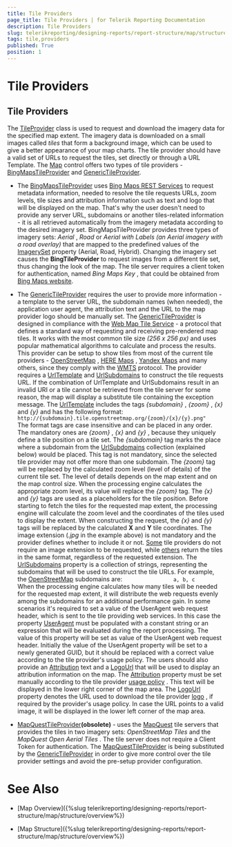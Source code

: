 ```yaml
---
title: Tile Providers
page_title: Tile Providers | for Telerik Reporting Documentation
description: Tile Providers
slug: telerikreporting/designing-reports/report-structure/map/structure/tile-providers
tags: tile,providers
published: True
position: 1
---
```


# Tile Providers



## Tile Providers

The [TileProvider](/reporting/api/Telerik.Reporting.TileProvider) class is used to request and download the imagery data for the specified map extent.           The imagery data is downloaded on a small images called *tiles*  that form a background image, which can be used to           give a better appearance of your map charts. The tile provider should have a valid set of URLs to request the tiles, set directly or through a URL Template.           The [Map](/reporting/api/Telerik.Reporting.Map) control offers two types of tile providers - [BingMapsTileProvider](/reporting/api/Telerik.Reporting.BingMapsTileProvider)           and [GenericTileProvider](/reporting/api/Telerik.Reporting.GenericTileProvider).         

* The [BingMapsTileProvider](/reporting/api/Telerik.Reporting.BingMapsTileProvider) uses               [Bing Maps REST Services](http://msdn.microsoft.com/en-us/library/ff701713.aspx)               to request metadata information, needed to resolve the tile requests URLs, zoom levels, tile sizes and attribution information such as text and logo that will be               displayed on the map. That's why the user doesn't need to provide any server URL, subdomains or another tiles-related information - it is all retrieved automatically from the               imagery metadata according to the desired imagery set.             BingMapsTileProvider provides three types of imagery sets: *Aerial* , *Road*  or               *Aerial with Labels (an Aerial imagery with a road overlay)*  that are mapped to the predefined values of the               [ImagerySet](/reporting/api/Telerik.Reporting.ImagerySet)               property (Aerial, Road, Hybrid). Changing the imagery set causes the __BingTileProvider__                to request images from a different tile set, thus changing the look of the map.             The tile server requires a client token for authentication,               named *Bing Maps Key* , that could be obtained from               [Bing Maps website](http://www.microsoft.com/maps/create-a-bing-maps-key.aspx).             

* The [GenericTileProvider](/reporting/api/Telerik.Reporting.GenericTileProvider) requires the user to provide more information - a template to the               server URL, the subdomain names (when needed), the application user agent, the attribution text and the URL to the map provider logo should be manually set.               The [GenericTileProvider](/reporting/api/Telerik.Reporting.GenericTileProvider) is designed in compliance with the               [Web Map Tile Service](http://en.wikipedia.org/wiki/Web_Map_Tile_Service)               - a protocol that defines a standard way of requesting and receiving pre-rendered map tiles. It works with the most common tile size               *(256 x 256 px)*  and uses popular mathematical algorithms to calculate and process the results.             This provider can be setup to show tiles from most of the               current tile providers -               [OpenStreetMap](http://www.openstreetmap.org)               ,               [HERE Maps](http://here.com/)               ,               [Yandex Maps](http://maps.yandex.com)               and many others, since they comply with the               [WMTS](http://en.wikipedia.org/wiki/Web_Map_Tile_Service)               protocol.               The provider requires a [UrlTemplate](/reporting/api/Telerik.Reporting.GenericTileProvider#Telerik_Reporting_GenericTileProvider_UrlTemplate) and               [UrlSubdomains](/reporting/api/Telerik.Reporting.GenericTileProvider#Telerik_Reporting_GenericTileProvider_UrlSubdomains) to construct the tile requests URL.               If the combination of UrlTemplate and UrlSubdomains result in an invalid URI or a tile cannot be retrieved from the tile server               for some reason, the map will display a substitute tile containing the exception message.             The [UrlTemplate](/reporting/api/Telerik.Reporting.GenericTileProvider#Telerik_Reporting_GenericTileProvider_UrlTemplate) includes the tags               *{subdomain}* , *{zoom}* , *{x}*  and *{y}*                and has the following format:             `                 http://{subdomain}.tile.openstreetmap.org/{zoom}/{x}/{y}.png"               `The format tags are case insensitive and can be placed in any order. The mandatory ones are *{zoom}* , *{x}*  and *{y}* ,               because they uniquely define a tile position on a tile set.             The *{subdomain}*  tag marks the place where a subdomain from the [UrlSubdomains](/reporting/api/Telerik.Reporting.GenericTileProvider#Telerik_Reporting_GenericTileProvider_UrlSubdomains)               collection (explained below) would be placed. This tag is not mandatory, since the selected tile provider may not offer more than one subdomain.             The *{zoom}*  tag will be replaced by the calculated zoom level (level of details) of the current tile set. The level of details               depends on the map extent and on the map control size. When the processing engine calculates the appropriate zoom level, its value will replace               the *{zoom}*  tag.             The *{x}*  and *{y}*  tags are used as a placeholders for the tile position. Before starting to fetch the tiles for the               requested map extent, the processing engine will calculate the zoom level and the coordinates of the tiles used to display the extent. When constructing the               request, the *{x}*  and *{y}*  tags will be replaced by the calculated __X__  and               __Y__  tile coordinates.             The image extension (*.jpg*  in the example above) is not mandatory and the provider defines whether to include it or not.               [Some](http://maptile.maps.svc.ovi.com/maptiler/maptile/newest/normal.day/2/2/1/256/png8)               tile providers do not require an image extension to be requested, while               [others](http://otile2.mqcdn.com/tiles/1.0.0/map/2/2/1.gif)               return the tiles in the same format, regardless of the requested extension.             The [UrlSubdomains](/reporting/api/Telerik.Reporting.GenericTileProvider#Telerik_Reporting_GenericTileProvider_UrlSubdomains) property is a collection of strings, representing the               subdomains that will be used to construct the tile URLs. For example, the               [OpenStreetMap](http://www.openstreetmap.com/)               subdomains are:             `                 a, b, c               `When the processing engine calculates how many tiles will be needed for the requested map extent, it will distribute the web requests evenly               among the subdomains for an additional performance gain.             In some scenarios it's required to set a value of the UserAgent web request header, which is sent to the tile providing web services.               In this case the property [UserAgent](/reporting/api/Telerik.Reporting.GenericTileProvider#Telerik_Reporting_GenericTileProvider_UserAgent) must be populated with a constant string or an expression that will be evaluated during the report processing.               The value of this property will be set as value of the UserAgent web request header.               Initially the value of the UserAgent property will be set to a newly generated GUID, but it should be replaced with a correct value according to the tile provider's usage policy.             The users should also provide an [Attribution](/reporting/api/Telerik.Reporting.GenericTileProvider#Telerik_Reporting_GenericTileProvider_Attribution) text and               a [LogoUrl](/reporting/api/Telerik.Reporting.GenericTileProvider#Telerik_Reporting_GenericTileProvider_LogoUrl) that will be used to display an attribution information on the map.               The [Attribution](/reporting/api/Telerik.Reporting.GenericTileProvider#Telerik_Reporting_GenericTileProvider_Attribution) property must be set manually according to the tile provider               [usage policy](http://wiki.openstreetmap.org/wiki/Legal_FAQ)               . This text will be displayed in the lower right corner of the map area.             The [LogoUrl](/reporting/api/Telerik.Reporting.GenericTileProvider#Telerik_Reporting_GenericTileProvider_LogoUrl) property denotes the URL used to download               the tile provider               [logo](http://wiki.openstreetmap.org/w/images/thumb/7/79/Public-images-osm_logo.svg/32px-Public-images-osm_logo.svg.png)               , if required by the provider's usage policy. In case the URL points to a valid image, it will be displayed in the lower left corner of the map area.             

* [MapQuestTileProvider](/reporting/api/Telerik.Reporting.MapQuestTileProvider)__(obsolete)__  - uses the               [MapQuest](http://www.mapquest.com/) tile servers that provides the tiles in two imagery sets: *OpenStreetMap Tiles*  and the *MapQuest Open Aerial Tiles* .               The tile server does not require a Client Token for authentication.             The [MapQuestTileProvider](/reporting/api/Telerik.Reporting.MapQuestTileProvider) is being substituted by the               [GenericTileProvider](/reporting/api/Telerik.Reporting.GenericTileProvider) in order to give more control over the tile provider settings and avoid the               pre-setup provider configuration.             

# See Also


 * [Map Overview]({%slug telerikreporting/designing-reports/report-structure/map/structure/overview%})

 * [Map Structure]({%slug telerikreporting/designing-reports/report-structure/map/structure/overview%})
